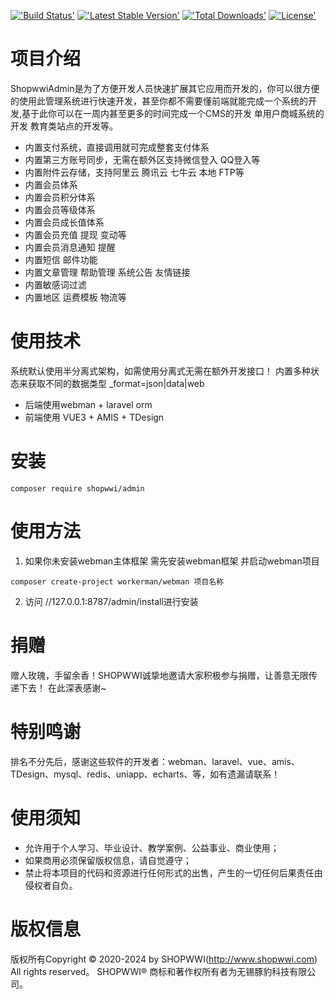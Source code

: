 [!['Build Status'](https://travis-ci.org/shopwwi/admin.svg?branch=main)](https://github.com/shopwwi/admin) [!['Latest Stable Version'](https://poser.pugx.org/shopwwi/admin/v/stable.svg)](https://packagist.org/packages/shopwwi/admin) [!['Total Downloads'](https://poser.pugx.org/shopwwi/admin/d/total.svg)](https://packagist.org/packages/shopwwi/admin) [!['License'](https://poser.pugx.org/shopwwi/admin/license.svg)](https://packagist.org/packages/shopwwi/admin)

# 项目介绍
ShopwwiAdmin是为了方便开发人员快速扩展其它应用而开发的，你可以很方便的使用此管理系统进行快速开发，甚至你都不需要懂前端就能完成一个系统的开发,基于此你可以在一周内甚至更多的时间完成一个CMS的开发 单用户商城系统的开发 教育类站点的开发等。

* 内置支付系统，直接调用就可完成整套支付体系
* 内置第三方账号同步，无需在额外区支持微信登入 QQ登入等
* 内置附件云存储，支持阿里云 腾讯云 七牛云 本地 FTP等
* 内置会员体系
* 内置会员积分体系
* 内置会员等级体系
* 内置会员成长值体系
* 内置会员充值 提现 变动等
* 内置会员消息通知 提醒
* 内置短信 邮件功能
* 内置文章管理 帮助管理 系统公告 友情链接
* 内置敏感词过滤
* 内置地区 运费模板 物流等

# 使用技术
系统默认使用半分离式架构，如需使用分离式无需在额外开发接口！ 内置多种状态来获取不同的数据类型 _format=json|data|web
* 后端使用webman + laravel orm
* 前端使用 VUE3 + AMIS + TDesign


# 安装

```
composer require shopwwi/admin
```

# 使用方法
1. 如果你未安装webman主体框架 需先安装webman框架 并启动webman项目
```
composer create-project workerman/webman 项目名称
```

2. 访问 //127.0.0.1:8787/admin/install进行安装

# 捐赠
赠人玫瑰，手留余香！SHOPWWI诚挚地邀请大家积极参与捐赠，让善意无限传递下去！ 在此深表感谢~

# 特别鸣谢
排名不分先后，感谢这些软件的开发者：webman、laravel、vue、amis、TDesign、mysql、redis、uniapp、echarts、等，如有遗漏请联系！

# 使用须知
* 允许用于个人学习、毕业设计、教学案例、公益事业、商业使用；
* 如果商用必须保留版权信息，请自觉遵守；
* 禁止将本项目的代码和资源进行任何形式的出售，产生的一切任何后果责任由侵权者自负。

# 版权信息
版权所有Copyright © 2020-2024 by SHOPWWI(http://www.shopwwi.com)
All rights reserved。
SHOPWWI® 商标和著作权所有者为无锡豚豹科技有限公司。